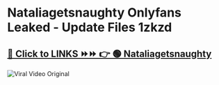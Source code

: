
 # Nataliagetsnaughty Onlyfans Leaked - Update Files 1zkzd

## <h2><a href="https://clipsfans.com/Nataliagetsnaughty&ref=git">🔗 Click to LINKS ⏩⏩ 👉 🟢 Nataliagetsnaughty </a></h2>

<a href="https://clipsfans.com/Nataliagetsnaughty&ref=git" rel="nofollow" data-target="animated-image.originalLink"><img src="https://i.ibb.co.com/xMMVF88/686577567.gif" alt="Viral Video Original" style="max-width: 100%; display: inline-block;" data-target="animated-image.originalImage"></a>

